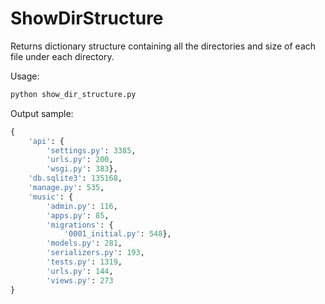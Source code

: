 # ShowDirStructure
Returns dictionary structure containing all the directories and size of each file under each directory.

Usage:
```python
python show_dir_structure.py
```
Output sample:
```python
{
    'api': {
        'settings.py': 3385, 
        'urls.py': 200, 
        'wsgi.py': 383},
    'db.sqlite3': 135168,
    'manage.py': 535,
    'music': {
        'admin.py': 116,
        'apps.py': 85,
        'migrations': {
            '0001_initial.py': 548},
        'models.py': 281,
        'serializers.py': 193,
        'tests.py': 1319,
        'urls.py': 144,
        'views.py': 273
}
